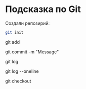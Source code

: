 # Подсказка по Git
Создали репозирий:
```sh
git init
```

git add

git commit -m "Message"

git log

git log --oneline

git checkout